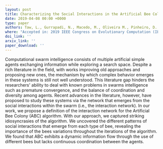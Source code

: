 ```yaml
---
layout: post
title: Characterizing the Social Interactions in the Artificial Bee Colony Algorithm
date: 2019-04-08 00:00 +0000
type: paper
authors: Taw, L., Gurrapadi, N., Macedo, M., Oliveira M., Pinheiro, D., Bastos-Filho, M., Menezes, R.
where: "Accepted in: 2019 IEEE Congress on Evolutionary Computation (IEEE CEC). 2019."
doi_link: ''
arxiv_link: ''
paper_download: ''
---
```

Computational swarm intelligence consists of multiple artificial simple agents exchanging information while exploring a search space. Despite a rich literature in the field, with works improving old approaches and proposing new ones, the mechanism by which complex behavior emerges in these systems is still not well understood. This literature gap hinders the researchers' ability to deal with known problems in swarms intelligence such as premature convergence, and the balance of coordination and diversity among agents. Recent advances in the literature, however, have proposed to study these systems via the network that emerges from the social interactions within the swarm (i.e., the interaction network). In our work, we propose a definition of the interaction network for the Artificial Bee Colony (ABC) algorithm. With our approach, we captured striking idiosyncrasies of the algorithm. We uncovered the different patterns of social interactions that emerge from each type of bee, revealing the importance of the bees variations throughout the iterations of the algorithm. We found that ABC exhibits a dynamic information flow through the use of different bees but lacks continuous coordination between the agents.

